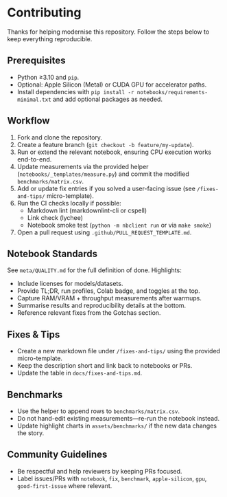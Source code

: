 # Contributing

Thanks for helping modernise this repository. Follow the steps below to keep everything reproducible.

## Prerequisites
- Python ≥3.10 and `pip`.
- Optional: Apple Silicon (Metal) or CUDA GPU for accelerator paths.
- Install dependencies with `pip install -r notebooks/requirements-minimal.txt` and add optional packages as needed.

## Workflow
1. Fork and clone the repository.
2. Create a feature branch (`git checkout -b feature/my-update`).
3. Run or extend the relevant notebook, ensuring CPU execution works end-to-end.
4. Update measurements via the provided helper (`notebooks/_templates/measure.py`) and commit the modified `benchmarks/matrix.csv`.
5. Add or update fix entries if you solved a user-facing issue (see `/fixes-and-tips/` micro-template).
6. Run the CI checks locally if possible:
   - Markdown lint (markdownlint-cli or cspell)
   - Link check (lychee)
   - Notebook smoke test (`python -m nbclient run` or via `make smoke`)
7. Open a pull request using `.github/PULL_REQUEST_TEMPLATE.md`.

## Notebook Standards
See `meta/QUALITY.md` for the full definition of done. Highlights:
- Include licenses for models/datasets.
- Provide TL;DR, run profiles, Colab badge, and toggles at the top.
- Capture RAM/VRAM + throughput measurements after warmups.
- Summarise results and reproducibility details at the bottom.
- Reference relevant fixes from the Gotchas section.

## Fixes & Tips
- Create a new markdown file under `/fixes-and-tips/` using the provided micro-template.
- Keep the description short and link back to notebooks or PRs.
- Update the table in `docs/fixes-and-tips.md`.

## Benchmarks
- Use the helper to append rows to `benchmarks/matrix.csv`.
- Do not hand-edit existing measurements—re-run the notebook instead.
- Update highlight charts in `assets/benchmarks/` if the new data changes the story.

## Community Guidelines
- Be respectful and help reviewers by keeping PRs focused.
- Label issues/PRs with `notebook`, `fix`, `benchmark`, `apple-silicon`, `gpu`, `good-first-issue` where relevant.
